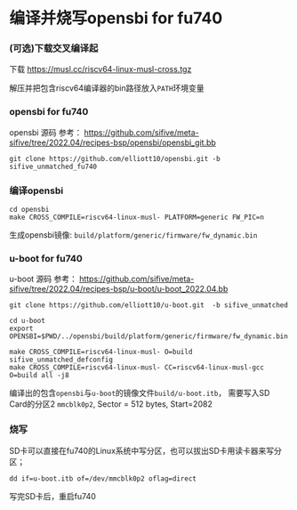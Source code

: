 # 编译并烧写opensbi for fu740
### (可选)下载交叉编译起
下载 https://musl.cc/riscv64-linux-musl-cross.tgz

解压并把包含riscv64编译器的bin路径放入`PATH`环境变量

### opensbi for fu740
opensbi 源码
参考：
https://github.com/sifive/meta-sifive/tree/2022.04/recipes-bsp/opensbi/opensbi_git.bb

```
git clone https://github.com/elliott10/opensbi.git -b sifive_unmatched_fu740
```
### 编译opensbi
```
cd opensbi
make CROSS_COMPILE=riscv64-linux-musl- PLATFORM=generic FW_PIC=n
```
生成opensbi镜像: `build/platform/generic/firmware/fw_dynamic.bin`

### u-boot for fu740
u-boot 源码
参考：
https://github.com/sifive/meta-sifive/tree/2022.04/recipes-bsp/u-boot/u-boot_2022.04.bb
```
git clone https://github.com/elliott10/u-boot.git  -b sifive_unmatched

cd u-boot
export OPENSBI=$PWD/../opensbi/build/platform/generic/firmware/fw_dynamic.bin

make CROSS_COMPILE=riscv64-linux-musl- O=build sifive_unmatched_defconfig
make CROSS_COMPILE=riscv64-linux-musl- CC=riscv64-linux-musl-gcc O=build all -j8 
```
编译出的包含`opensbi`与`u-boot`的镜像文件`build/u-boot.itb`， 需要写入SD Card的分区2 `mmcblk0p2`, Sector = 512 bytes, Start=2082

### 烧写
SD卡可以直接在fu740的Linux系统中写分区，也可以拔出SD卡用读卡器来写分区；
```
dd if=u-boot.itb of=/dev/mmcblk0p2 oflag=direct
```
写完SD卡后，重启fu740
